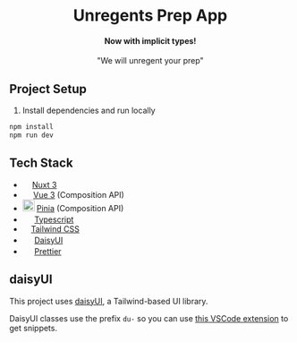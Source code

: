 <h1 align="center">Unregents Prep App</h1>
<h4 align="center">Now with implicit types!</h4>
<p align="center">"We will unregent your prep"</p>

## Project Setup

1. Install dependencies and run locally
```sh
npm install
npm run dev
```

## Tech Stack

<ul>
    <li><img src="https://seeklogo.com/images/N/nuxt-logo-1CCC5F38FD-seeklogo.com.png?raw=true" height="13"> <a href="https://nuxt.com/docs/getting-started/introduction">Nuxt 3</a></li>
    <li><img src="https://seeklogo.com/images/V/vuejs-logo-17D586B587-seeklogo.com.png?raw=true" height="15"> <a href="https://vuejs.org/guide/introduction.html">Vue 3</a> (Composition API)</li>
    <li><img src="https://seeklogo.com/images/P/pinia-logo-51BF712FB0-seeklogo.com.png?raw=true" height="21"> <a href="https://pinia.vuejs.org/core-concepts/">Pinia</a> (Composition API)</li>
    <li><img src="https://upload.wikimedia.org/wikipedia/commons/thumb/4/4c/Typescript_logo_2020.svg/2048px-Typescript_logo_2020.svg.png?raw=true" height="17"> <a href="https://www.typescriptlang.org/docs/handbook/typescript-in-5-minutes.html">Typescript</a></li>
    <li><img src="https://seeklogo.com/images/T/tailwind-css-logo-5AD4175897-seeklogo.com.png?raw=true" height="11"> <a href="https://tailwindcss.com/docs/utility-first">Tailwind CSS</a></li>
    <li><img src="https://raw.githubusercontent.com/saadeghi/daisyui-images/master/images/daisyui-logo/favicon-192.png" height="17"> <a href="https://daisyui.com/components/">DaisyUI</a></li>
    <li><img src="https://seeklogo.com/images/P/prettier-logo-D5C5197E37-seeklogo.com.png?raw=true" height="17"> <a href="https://prettier.io/docs/en/install">Prettier</a></li>
</ul>

## daisyUI

This project uses [daisyUI](https://daisyui.com/components), a Tailwind-based UI library.

DaisyUI classes use the prefix `du-` so you can use [this VSCode extension](https://marketplace.visualstudio.com/items?itemName=emranweb.daisyui-snippet) to get snippets.
